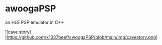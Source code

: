 # awoogaPSP
an HLE PSP emulator in C++

![cave story][https://github.com/x1337beef/awoogaPSP/blob/main/img/cavestory.png]
